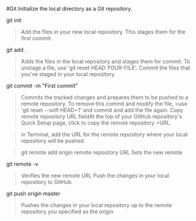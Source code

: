 #Git
Initialize the local directory as a Git repository.

git init
>Add the files in your new local repository. This stages them for the first commit.

git add .

> Adds the files in the local repository and stages them for commit. To unstage a file, use 'git reset HEAD YOUR-FILE'.
>Commit the files that you've staged in your local repository.

git commit -m "First commit"

>Commits the tracked changes and prepares them to be pushed to a remote repository. To remove this commit and modify the file, >use 'git reset --soft HEAD~1' and commit and add the file again.
>Copy remote repository URL fieldAt the top of your GitHub repository's Quick Setup page, click  to copy the remote repository >URL.

>in Terminal, add the URL for the remote repository where your local repository will be pushed.

>git remote add origin remote repository URL
>Sets the new remote

git remote -v

>Verifies the new remote URL
>Push the changes in your local repository to GitHub.

git push origin master
>Pushes the changes in your local repository up to the remote repository you specified as the origin